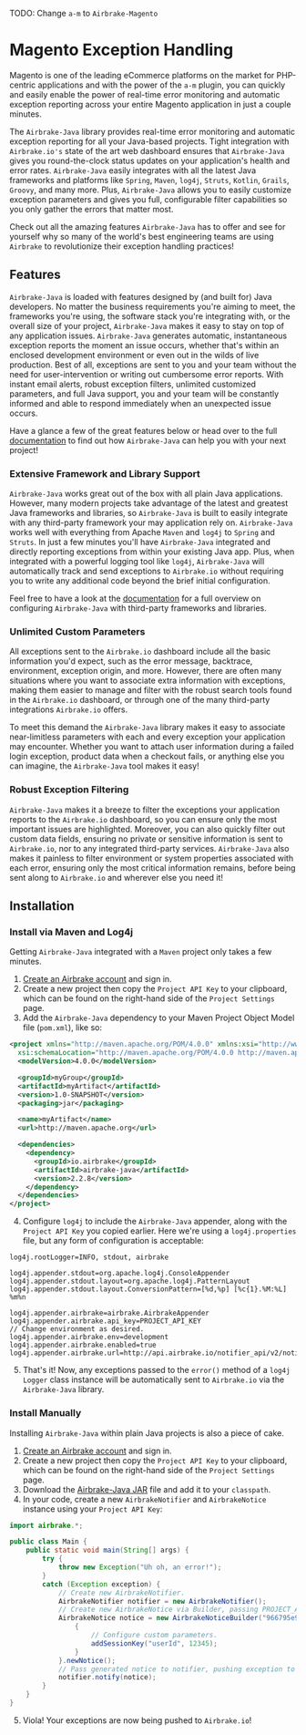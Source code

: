 TODO: Change `a-m` to `Airbrake-Magento`

# Magento Exception Handling

Magento is one of the leading eCommerce platforms on the market for PHP-centric applications and with the power of the `a-m` plugin, you can quickly and easily enable the power of real-time error monitoring and automatic exception reporting across your entire Magento application in just a couple minutes.  

The `Airbrake-Java` library provides real-time error monitoring and automatic exception reporting for all your Java-based projects.  Tight integration with `Airbrake.io's` state of the art web dashboard ensures that `Airbrake-Java` gives you round-the-clock status updates on your application's health and error rates.  `Airbrake-Java` easily integrates with all the latest Java frameworks and platforms like `Spring`, `Maven`, `log4j`, `Struts`, `Kotlin`, `Grails`, `Groovy`, and many more.  Plus, `Airbrake-Java` allows you to easily customize exception parameters and gives you full, configurable filter capabilities so you only gather the errors that matter most.

Check out all the amazing features `Airbrake-Java` has to offer and see for yourself why so many of the world's best engineering teams are using `Airbrake` to revolutionize their exception handling practices!

## Features

`Airbrake-Java` is loaded with features designed by (and built for) Java developers.  No matter the business requirements you're aiming to meet, the frameworks you're using, the software stack you're integrating with, or the overall size of your project, `Airbrake-Java` makes it easy to stay on top of any application issues.  `Airbrake-Java` generates automatic, instantaneous exception reports the moment an issue occurs, whether that's within an enclosed development environment or even out in the wilds of live production.  Best of all, exceptions are sent to you and your team without the need for user-intervention or writing out cumbersome error reports.  With instant email alerts, robust exception filters, unlimited customized parameters, and full Java support, you and your team will be constantly informed and able to respond immediately when an unexpected issue occurs.

Have a glance a few of the great features below or head over to the full [documentation](https://github.com/airbrake/airbrake-java) to find out how `Airbrake-Java` can help you with your next project!

### Extensive Framework and Library Support

`Airbrake-Java` works great out of the box with all plain Java applications.  However, many modern projects take advantage of the latest and greatest Java frameworks and libraries, so `Airbrake-Java` is built to easily integrate with any third-party framework your may application rely on.  `Airbrake-Java` works well with everything from Apache `Maven` and `log4j` to `Spring` and `Struts`.  In just a few minutes you'll have `Airbrake-Java` integrated and directly reporting exceptions from within your existing Java app.  Plus, when integrated with a powerful logging tool like `log4j`, `Airbrake-Java` will automatically track and send exceptions to `Airbrake.io` without requiring you to write any additional code beyond the brief initial configuration.

Feel free to have a look at the [documentation](https://github.com/airbrake/airbrake-java#setting-up-with-maven) for a full overview on configuring `Airbrake-Java` with third-party frameworks and libraries.

### Unlimited Custom Parameters

All exceptions sent to the `Airbrake.io` dashboard include all the basic information you'd expect, such as the error message, backtrace, environment, exception origin, and more.  However, there are often many situations where you want to associate extra information with exceptions, making them easier to manage and filter with the robust search tools found in the `Airbrake.io` dashboard, or through one of the many third-party integrations `Airbrake.io` offers.

To meet this demand the `Airbrake-Java` library makes it easy to associate near-limitless parameters with each and every exception your application may encounter.  Whether you want to attach user information during a failed login exception, product data when a checkout fails, or anything else you can imagine, the `Airbrake-Java` tool makes it easy!

### Robust Exception Filtering

`Airbrake-Java` makes it a breeze to filter the exceptions your application reports to the `Airbrake.io` dashboard, so you can ensure only the most important issues are highlighted.  Moreover, you can also quickly filter out custom data fields, ensuring no private or sensitive information is sent to `Airbrake.io`, nor to any integrated third-party services.  `Airbrake-Java` also makes it painless to filter environment or system properties associated with each error, ensuring only the most critical information remains, before being sent along to `Airbrake.io` and wherever else you need it!

## Installation

### Install via Maven and Log4j

Getting `Airbrake-Java` integrated with a `Maven` project only takes a few minutes.

1. [Create an Airbrake account](https://airbrake.io/account/new) and sign in.
2. Create a new project then copy the `Project API Key` to your clipboard, which can be found on the right-hand side of the `Project Settings` page.
3. Add the `Airbrake-Java` dependency to your Maven Project Object Model file (`pom.xml`), like so:

```xml
<project xmlns="http://maven.apache.org/POM/4.0.0" xmlns:xsi="http://www.w3.org/2001/XMLSchema-instance"
  xsi:schemaLocation="http://maven.apache.org/POM/4.0.0 http://maven.apache.org/xsd/maven-4.0.0.xsd">
  <modelVersion>4.0.0</modelVersion>

  <groupId>myGroup</groupId>
  <artifactId>myArtifact</artifactId>
  <version>1.0-SNAPSHOT</version>
  <packaging>jar</packaging>

  <name>myArtifact</name>
  <url>http://maven.apache.org</url>

  <dependencies>
    <dependency>
      <groupId>io.airbrake</groupId>
      <artifactId>airbrake-java</artifactId>
      <version>2.2.8</version>
    </dependency>
  </dependencies>
</project>
```

4. Configure `log4j` to include the `Airbrake-Java` appender, along with the `Project API Key` you copied earlier.  Here we're using a `log4j.properties` file, but any form of configuration is acceptable:

```
log4j.rootLogger=INFO, stdout, airbrake

log4j.appender.stdout=org.apache.log4j.ConsoleAppender
log4j.appender.stdout.layout=org.apache.log4j.PatternLayout
log4j.appender.stdout.layout.ConversionPattern=[%d,%p] [%c{1}.%M:%L] %m%n

log4j.appender.airbrake=airbrake.AirbrakeAppender
log4j.appender.airbrake.api_key=PROJECT_API_KEY
// Change environment as desired.
log4j.appender.airbrake.env=development
log4j.appender.airbrake.enabled=true
log4j.appender.airbrake.url=http://api.airbrake.io/notifier_api/v2/notices
```

5. That's it!  Now, any exceptions passed to the `error()` method of a `log4j` `Logger` class instance will be automatically sent to `Airbrake.io` via the `Airbrake-Java` library.

### Install Manually

Installing `Airbrake-Java` within plain Java projects is also a piece of cake.

1. [Create an Airbrake account](https://airbrake.io/account/new) and sign in.
2. Create a new project then copy the `Project API Key` to your clipboard, which can be found on the right-hand side of the `Project Settings` page.
3. Download the [Airbrake-Java JAR](https://github.com/airbrake/airbrake-java/blob/master/maven2/io/airbrake/airbrake-java/2.2.8/airbrake-java-2.2.8.jar?raw=true) file and add it to your `classpath`.
4. In your code, create a new `AirbrakeNotifier` and `AirbrakeNotice` instance using your `Project API Key`:

```java
import airbrake.*;

public class Main {
    public static void main(String[] args) {
        try {
            throw new Exception("Uh oh, an error!");
        }
        catch (Exception exception) {
            // Create new AirbrakeNotifier.
            AirbrakeNotifier notifier = new AirbrakeNotifier();
            // Create new AirbrakeNotice via Builder, passing PROJECT_API_KEY, exception, and optional environment string.
            AirbrakeNotice notice = new AirbrakeNoticeBuilder("966795e9ddb0543867ccf847df898318", exception, "development") {
                {
                    // Configure custom parameters.
                    addSessionKey("userId", 12345);
                }
            }.newNotice();
            // Pass generated notice to notifier, pushing exception to Airbrake.io.
            notifier.notify(notice);
        }
    }
}
```

5. Viola!  Your exceptions are now being pushed to `Airbrake.io`!
